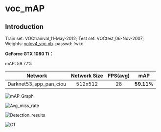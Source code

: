 # voc_mAP

## Introduction

Train set: VOCtrainval_11-May-2012; 
Test set: VOCtest_06-Nov-2007; 
Weights: [yolov4_voc.pb](https://pan.baidu.com/s/1GaXn32_F_VHBtXVskHGfWg). passwd: fwkc

**GeForce GTX 1080 Ti：**

mAP: 59.77%

|         Network        | Network Size | FPS(avg) |    mAP   |
|:----------------------:|:------------:|:--------:|:--------:|
| Darknet53_spp_pan_ciou |    512x512   |    28    |**59.11%**|

![mAP_Graph](https://github.com/devinhee/tf_yolov4/blob/master/mAP/VOC_mAP/mAP.png)

![Avg_miss_rate](https://github.com/devinhee/tf_yolov4/blob/master/mAP/VOC_mAP/lamr.png)

![Detection_results](https://github.com/devinhee/tf_yolov4/blob/master/mAP/VOC_mAP/detection-results-info.png)

![GT](https://raw.githubusercontent.com/devinhee/tf_yolov4/master/mAP/VOC_mAP/ground-truth-info.png)







